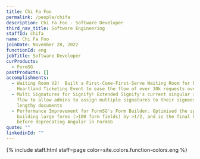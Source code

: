 ```yaml
---
title: Chi Fa Foo
permalink: /people/chifa
description: Chi Fa Foo - Software Developer
third_nav_title: Software Engineering
staffId: chifa
name: Chi Fa Foo
joinDate: November 28, 2022
functionId: eng
jobTitle: Software Developer
curProducts:
  - FormSG
pastProducts: []
accomplishments:
  - Waiting Room V2!  Built a First-Come-First-Serve Waiting Room for NDP
    Heartland Ticketing Event to ease the flow of over 30k requests over 15mins
  - Multi Signatures for Signify! Extended Signify's current singular signature
    flow to allow admins to assign multiple signatures to their signees for
    lengthy documents
  - Performance Improvement for FormSG's Form Builder. Optimised the speed of
    building large forms (>100 form fields) by >1/2, and is the final blocker
    before deprecating Angular in FormSG
quote: ""
linkedinId: ""
---
```


{% include staff.html staff=page color=site.colors.function-colors.eng %}
